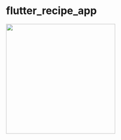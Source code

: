 # flutter_recipe_app
<img src="https://github.com/davutkarakus/RecipeApp/assets/111883993/c2aefe65-226a-472c-9234-0f414f2c73f1" width="300"/>
